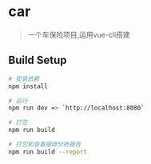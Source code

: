 # car

> 一个车保险项目,运用vue-cli搭建

## Build Setup

``` bash
# 安装依赖
npm install

# 运行
npm run dev => `http://localhost:8080`

# 打包
npm run build

# 打包和查看捆绑分析报告
npm run build --report
```


